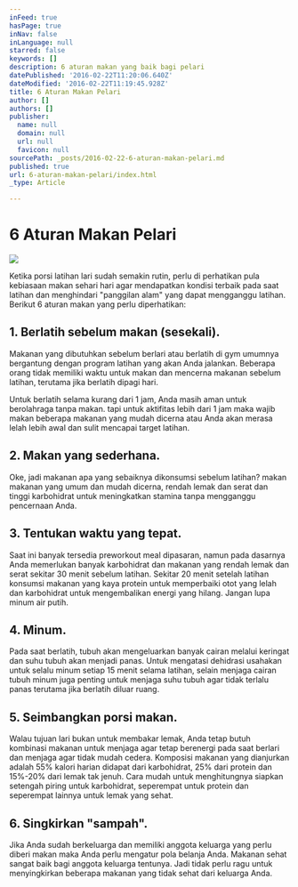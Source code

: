 ```yaml
---
inFeed: true
hasPage: true
inNav: false
inLanguage: null
starred: false
keywords: []
description: 6 aturan makan yang baik bagi pelari
datePublished: '2016-02-22T11:20:06.640Z'
dateModified: '2016-02-22T11:19:45.928Z'
title: 6 Aturan Makan Pelari
author: []
authors: []
publisher:
  name: null
  domain: null
  url: null
  favicon: null
sourcePath: _posts/2016-02-22-6-aturan-makan-pelari.md
published: true
url: 6-aturan-makan-pelari/index.html
_type: Article

---
```

# 6 Aturan Makan Pelari
![](https://the-grid-user-content.s3-us-west-2.amazonaws.com/f85ba675-f377-4760-b27f-acb00c74b099.jpg)

Ketika porsi latihan lari sudah semakin rutin, perlu di perhatikan pula kebiasaan makan sehari hari agar mendapatkan kondisi terbaik pada saat latihan dan menghindari "panggilan alam" yang dapat mengganggu latihan. Berikut 6 aturan makan yang perlu diperhatikan:

## 1\. Berlatih sebelum makan (sesekali).

Makanan yang dibutuhkan sebelum berlari atau berlatih di gym umumnya bergantung dengan program latihan yang akan Anda jalankan. Beberapa orang tidak memiliki waktu untuk makan dan mencerna makanan sebelum latihan, terutama jika berlatih dipagi hari.

Untuk berlatih selama kurang dari 1 jam, Anda masih aman untuk berolahraga tanpa makan. tapi untuk aktifitas lebih dari 1 jam maka wajib makan beberapa makanan yang mudah dicerna atau Anda akan merasa lelah lebih awal dan sulit mencapai target latihan.

## 2\. Makan yang sederhana.

Oke, jadi makanan apa yang sebaiknya dikonsumsi sebelum latihan? makan makanan yang umum dan mudah dicerna, rendah lemak dan serat dan tinggi karbohidrat untuk meningkatkan stamina tanpa mengganggu pencernaan Anda.

## 3\. Tentukan waktu yang tepat.

Saat ini banyak tersedia preworkout meal dipasaran, namun pada dasarnya Anda memerlukan banyak karbohidrat dan makanan yang rendah lemak dan serat sekitar 30 menit sebelum latihan. Sekitar 20 menit setelah latihan konsumsi makanan yang kaya protein untuk memperbaiki otot yang lelah dan karbohidrat untuk mengembalikan energi yang hilang. Jangan lupa minum air putih.

## 4\. Minum.

Pada saat berlatih, tubuh akan mengeluarkan banyak cairan melalui keringat dan suhu tubuh akan menjadi panas. Untuk mengatasi dehidrasi usahakan untuk selalu minum setiap 15 menit selama latihan, selain menjaga cairan tubuh minum juga penting untuk menjaga suhu tubuh agar tidak terlalu panas terutama jika berlatih diluar ruang.

## 5\. Seimbangkan porsi makan.

Walau tujuan lari bukan untuk membakar lemak, Anda tetap butuh kombinasi makanan untuk menjaga agar tetap berenergi pada saat berlari dan menjaga agar tidak mudah cedera. Komposisi makanan yang dianjurkan adalah 55% kalori harian didapat dari karbohidrat, 25% dari protein dan 15%-20% dari lemak tak jenuh. Cara mudah untuk menghitungnya siapkan setengah piring untuk karbohidrat, seperempat untuk protein dan seperempat lainnya untuk lemak yang sehat.

## 6\. Singkirkan "sampah".

Jika Anda sudah berkeluarga dan memiliki anggota keluarga yang perlu diberi makan maka Anda perlu mengatur pola belanja Anda. Makanan sehat sangat baik bagi anggota keluarga tentunya. Jadi tidak perlu ragu untuk menyingkirkan beberapa makanan yang tidak sehat dari keluarga Anda.